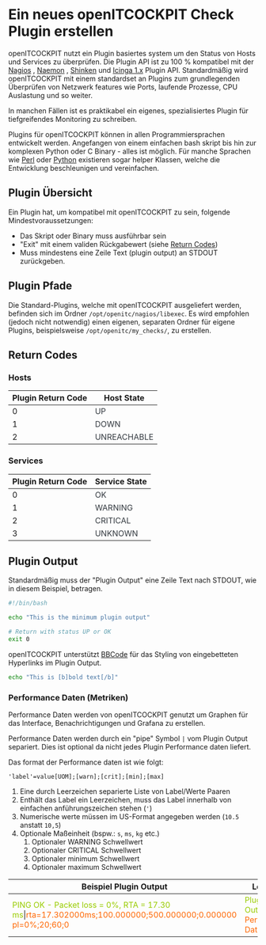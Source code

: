 # Ein neues openITCOCKPIT Check Plugin erstellen

openITCOCKPIT nutzt ein Plugin basiertes system um den Status von Hosts und Services zu überprüfen. Die Plugin API ist
zu 100 % kompatibel mit der [Nagios](https://nagios-plugins.org/doc/guidelines.html)
, [Naemon](https://www.naemon.io/documentation/usersguide/pluginapi.html)
, [Shinken](https://www.naemon.io/documentation/usersguide/pluginapi.html)
und [Icinga 1.x](https://icinga.com/docs/icinga1/latest/en/pluginapi.html) Plugin API. Standardmäßig wird openITCOCKPIT
mit einem standardset an Plugins zum grundlegenden Überprüfen von Netzwerk features wie Ports, laufende Prozesse, CPU
Auslastung und so weiter.

In manchen Fällen ist es praktikabel ein eigenes, spezialisiertes Plugin für tiefgreifendes Monitoring zu schreiben.

Plugins für openITCOCKPIT können in allen Programmiersprachen entwickelt werden. Angefangen von einem einfachen bash
skript bis hin zur komplexen Python oder C Binary - alles ist möglich. Für manche Sprachen
wie [Perl](https://github.com/monitoring-plugins/monitoring-plugin-perl)
oder [Python](https://pypi.org/project/nagiosplugin/) existieren sogar helper Klassen, welche die Entwicklung
beschleunigen und vereinfachen.

## Plugin Übersicht

Ein Plugin hat, um kompatibel mit openITCOCKPIT zu sein, folgende Mindestvoraussetzungen:

- Das Skript oder Binary muss ausführbar sein
- "Exit" mit einem validen Rückgabewert (siehe [Return Codes](#return-codes))
- Muss mindestens eine Zeile Text (plugin output) an STDOUT zurückgeben.

## Plugin Pfade

Die Standard-Plugins, welche mit openITCOCKPIT ausgeliefert werden, befinden sich im
Ordner `/opt/openitc/nagios/libexec`. Es wird empfohlen (jedoch nicht notwendig) einen eigenen, separaten Ordner für
eigene Plugins, beispielsweise `/opt/openitc/my_checks/`, zu erstellen.

## Return Codes

### Hosts

|Plugin Return Code|Host State|
|---|---|
|0|<span class="badge badge-success" style="color:#343a40" title="UP">UP</span>|
|1|<span class="badge badge-danger" style="color:#343a40" title="DOWN">DOWN</span>|
|2|<span class="badge badge-default" style="color:#343a40" title="UNREACHABLE">UNREACHABLE</span>|

### Services

|Plugin Return Code|Service State|
|---|---|
|0|<span class="badge badge-success" style="color:#343a40" title="OK">OK</span>|
|1|<span class="badge badge-warning" style="color:#343a40" title="WARNING">WARNING</span>|
|2|<span class="badge badge-danger" style="color:#343a40" title="CRITICAL">CRITICAL</span>|
|3|<span class="badge badge-default" style="color:#343a40" title="UNKNOWN">UNKNOWN</span>|

## Plugin Output

Standardmäßig muss der "Plugin Output" eine Zeile Text nach STDOUT, wie in diesem Beispiel, betragen.

```bash
#!/bin/bash

echo "This is the minimum plugin output"

# Return with status UP or OK
exit 0
```

openITCOCKPIT unterstützt [BBCode](https://en.wikipedia.org/wiki/BBCode) für das Styling von eingebetteten Hyperlinks im
Plugin Output.

```bash
echo "This is [b]bold text[/b]"
```

### Performance Daten (Metriken)
Performance Daten werden von openITCOCKPIT genutzt um Graphen für das Interface, Benachrichtigungen und Grafana zu
erstellen.

Performance Daten werden durch ein "pipe" Symbol `|` vom Plugin Output separiert. Dies ist optional da nicht jedes
Plugin Performance daten liefert.

Das format der Performance daten ist wie folgt:
```
'label'=value[UOM];[warn];[crit];[min];[max]
```

1. Eine durch Leerzeichen separierte Liste von Label/Werte Paaren
2. Enthält das Label ein Leerzeichen, muss das Label innerhalb von einfachen anführungszeichen stehen (`'`)
3. Numerische werte müssen im US-Format angegeben werden (`10.5` anstatt `10,5`)
4. Optionale Maßeinheit (bspw.: `s`, `ms`, `kg` etc.)
    1. Optionaler WARNING Schwellwert
    2. Optionaler CRITICAL Schwellwert
    3. Optionaler minimum Schwellwert
    4. Optionaler maximum Schwellwert

|Beispiel Plugin Output|Legende|
|---|---|
|<span style="color:#99CC00;">PING OK - Packet loss = 0%, RTA = 17.30 ms</span>\|<span style="color:#FF6600;">rta=17.302000ms;100.000000;500.000000;0.000000 pl=0%;20;60;0</span>|<span style="color:#99CC00;">Plugin Output</span> <br /> <span style="color:#FF6600;">Performance Daten</span>|

